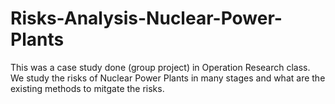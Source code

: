 # Risks-Analysis-Nuclear-Power-Plants
This was a case study done (group project) in Operation Research class. We study the risks of Nuclear Power Plants in many stages and what are the existing methods to mitgate the risks.
